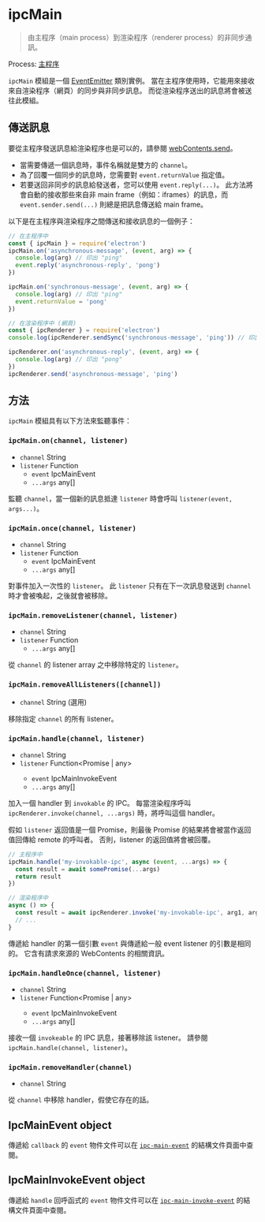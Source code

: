 # ipcMain

> 由主程序（main process）到渲染程序（renderer process）的非同步通訊。

Process: [主程序](../glossary.md#main-process)

`ipcMain` 模組是一個 [EventEmitter](https://nodejs.org/api/events.html#events_class_eventemitter) 類別實例。 當在主程序使用時，它能用來接收來自渲染程序（網頁）的同步與非同步訊息。 而從渲染程序送出的訊息將會被送往此模組。

## 傳送訊息

要從主程序發送訊息給渲染程序也是可以的，請參閱 [webContents.send](web-contents.md#contentssendchannel-arg1-arg2-)。

* 當需要傳遞一個訊息時，事件名稱就是雙方的 `channel`。
* 為了回覆一個同步的訊息時，您需要對 `event.returnValue` 指定值。
* 若要送回非同步的訊息給發送者，您可以使用 `event.reply(...)`。  此方法將會自動的接收那些來自非 main frame（例如：iframes）的訊息，而 `event.sender.send(...)` 則總是把訊息傳送給 main frame。

以下是在主程序與渲染程序之間傳送和接收訊息的一個例子：

```javascript
// 在主程序中
const { ipcMain } = require('electron')
ipcMain.on('asynchronous-message', (event, arg) => {
  console.log(arg) // 印出 "ping"
  event.reply('asynchronous-reply', 'pong')
})

ipcMain.on('synchronous-message', (event, arg) => {
  console.log(arg) // 印出 "ping"
  event.returnValue = 'pong'
})
```

```javascript
// 在渲染程序中 (網頁)
const { ipcRenderer } = require('electron')
console.log(ipcRenderer.sendSync('synchronous-message', 'ping')) // 印出 "pong"

ipcRenderer.on('asynchronous-reply', (event, arg) => {
  console.log(arg) // 印出 "pong"
})
ipcRenderer.send('asynchronous-message', 'ping')
```

## 方法

`ipcMain` 模組具有以下方法來監聽事件：

### `ipcMain.on(channel, listener)`

* `channel` String
* `listener` Function
  * `event` IpcMainEvent
  * `...args` any[]

監聽 `channel`，當一個新的訊息抵達 `listener` 時會呼叫 `listener(event, args...)`。

### `ipcMain.once(channel, listener)`

* `channel` String
* `listener` Function
  * `event` IpcMainEvent
  * `...args` any[]

對事件加入一次性的 `listener`。 此 `listener` 只有在下一次訊息發送到 `channel` 時才會被喚起，之後就會被移除。

### `ipcMain.removeListener(channel, listener)`

* `channel` String
* `listener` Function
  * `...args` any[]

從 `channel` 的 listener array 之中移除特定的 `listener`。

### `ipcMain.removeAllListeners([channel])`

* `channel` String (選用)

移除指定 `channel` 的所有 listener。

### `ipcMain.handle(channel, listener)`

* `channel` String
* `listener` Function<Promise<void> | any>
  * `event` IpcMainInvokeEvent
  * `...args` any[]

加入一個 handler 到 `invokable` 的 IPC。 每當渲染程序呼叫 `ipcRenderer.invoke(channel, ...args)` 時，將呼叫這個 handler。

假如 `listener` 返回值是一個 Promise，則最後 Promise 的結果將會被當作返回值回傳給 remote 的呼叫者。 否則，listener 的返回值將會被回覆。

```js
// 主程序中
ipcMain.handle('my-invokable-ipc', async (event, ...args) => {
  const result = await somePromise(...args)
  return result
})

// 渲染程序中
async () => {
  const result = await ipcRenderer.invoke('my-invokable-ipc', arg1, arg2)
  // ...
}
```

傳遞給 handler 的第一個引數 `event` 與傳遞給一般 event listener 的引數是相同的。 它含有請求來源的 WebContents 的相關資訊。

### `ipcMain.handleOnce(channel, listener)`

* `channel` String
* `listener` Function<Promise<void> | any>
  * `event` IpcMainInvokeEvent
  * `...args` any[]

接收一個 `invokeable` 的 IPC 訊息，接著移除該 listener。 請參閱 `ipcMain.handle(channel, listener)`。

### `ipcMain.removeHandler(channel)`

* `channel` String

從 `channel` 中移除 handler，假使它存在的話。

## IpcMainEvent object

傳遞給 `callback` 的 `event` 物件文件可以在 [`ipc-main-event`](structures/ipc-main-event.md) 的結構文件頁面中查閱。

## IpcMainInvokeEvent object

傳遞給 `handle` 回呼函式的 `event` 物件文件可以在 [`ipc-main-invoke-event`](structures/ipc-main-invoke-event.md) 的結構文件頁面中查閱。
